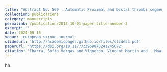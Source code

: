 ```yaml
---
title: "Abstract No: 569 : Automatic Proximal and Distal thrombi segmentation"
collection: publications
category: manuscripts
permalink: /publication/2015-10-01-paper-title-number-3
excerpt: ''
date: 2024-05-15
venue: 'European Stroke Journal'
slidesurl: 'http://academicpages.github.io/files/slides3.pdf'
paperurl: 'https://doi.org/10.1177/23969873241245672'
citation: 'Ibarra, Sofia Vargas and Vigneron, Vincent Martin and   Maaref, Hichem  and Chausson, Nicolas and Lhermitte, Yann and Smadja, Didier and Salicetti, Sonia Garcia (2024). Abstract No: 569 : Automatic Proximal and Distal thrombi segmentation. <i>10th European Stroke Organisation Conference Abstracts – 15-17 May 2024, Basel, Switzerland<i>'
---
```


hh
